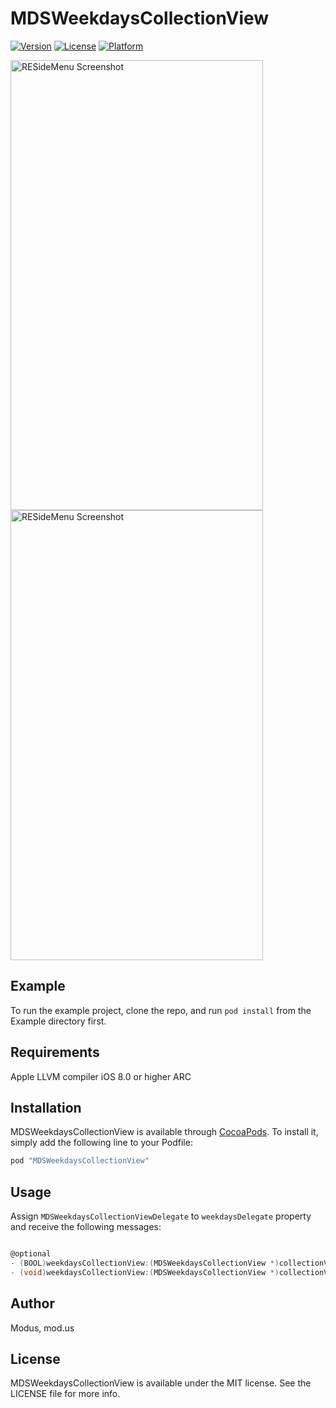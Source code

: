 # MDSWeekdaysCollectionView

[![Version](https://img.shields.io/cocoapods/v/MDSWeekdaysCollectionView.svg?style=flat)](http://cocoapods.org/pods/MDSWeekdaysCollectionView)
[![License](https://img.shields.io/cocoapods/l/MDSWeekdaysCollectionView.svg?style=flat)](http://cocoapods.org/pods/MDSWeekdaysCollectionView)
[![Platform](https://img.shields.io/cocoapods/p/MDSWeekdaysCollectionView.svg?style=flat)](http://cocoapods.org/pods/MDSWeekdaysCollectionView)

<img src="https://github.com/JJCOINCWEBDEV/MDSWeekdaysCollectionView/tree/master/gifs/weekdayssetup.gif" alt="RESideMenu Screenshot" width="404" height="720" />
<img src="https://raw.githubusercontent.com/romaonthego/RESideMenu/master/Demo.gif?2/weekdays.gif" alt="RESideMenu Screenshot" width="404" height="720" />

## Example

To run the example project, clone the repo, and run `pod install` from the Example directory first.

## Requirements

Apple LLVM compiler
iOS 8.0 or higher
ARC

## Installation

MDSWeekdaysCollectionView is available through [CocoaPods](http://cocoapods.org). To install
it, simply add the following line to your Podfile:

```ruby
pod "MDSWeekdaysCollectionView"
```

## Usage

Assign `MDSWeekdaysCollectionViewDelegate` to `weekdaysDelegate` property and receive the following messages:

```objective-c

@optional
- (BOOL)weekdaysCollectionView:(MDSWeekdaysCollectionView *)collectionView shouldSelectWeekday:(NSInteger)weekday;
- (void)weekdaysCollectionView:(MDSWeekdaysCollectionView *)collectionView didSelectWeekdaysMask:(MDSWeekdaysMask)weekdaysMask;
```

## Author

Modus, mod.us

## License

MDSWeekdaysCollectionView is available under the MIT license. See the LICENSE file for more info.

